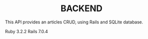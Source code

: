 <h1 align="center">BACKEND</h1>

This API provides an articles CRUD, using Rails and SQLite database.

Ruby 3.2.2
Rails 7.0.4
